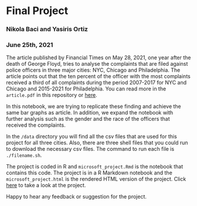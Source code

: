 # Final Project
### Nikola Baci and Yasiris Ortiz
### June 25th, 2021

The article published by Financial Times on May 28, 2021, one year after the death of George Floyd, tries to
analyse the complaints that are filed against police officers in three major cities: NYC, Chicago and Philadelphia. The article points out that the ten percent of the officer with the most complaints received a third
of all complaints during the period 2007-2017 for NYC and Chicago and 2015-2021 for Philadelphia. You can read more in the `article.pdf` in this repository or [here](https://www.ft.com/content/141182fc-7727-4af8-a555-5418fa46d09e).

In this notebook, we are trying to replicate these finding and achieve the same bar graphs as article. In
addition, we expand the notebook with further analysis such as the gender and the race of the officers that
received the complaints.

In the `/data` directory you will find all the csv files that are used for this project for all three cities. Also, there are three shell files that you could run to download the necessary csv files. The command to run each file is `./filename.sh`.

The project is coded in R and `microsoft_project.Rmd` is the notebook that contains this code. The project is in a R Markdown notebook and the `microsoft_project.html` is the rendered HTML version of the project. Click [here](http://htmlpreview.github.io/?https://raw.githubusercontent.com/msr-ds3/officer-complaints-2021-group-5/main/microsoft_project.html) to take a look at the project.

Happy to hear any feedback or suggestion for the project.
